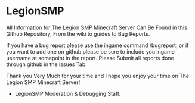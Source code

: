 # LegionSMP

All Information for The Legion SMP Minecraft Server Can Be Found in this Github Repository, From the wiki to guides to Bug Reports.

If you have a bug report please use the ingame command /bugreport, or if you want to add one on github please be sure to include you ingame username at somepoint in the report. Please Submit all reports done through github in the Issues Tab.

Thank you Very Much for your time and I hope you enjoy your time on The Legion SMP Minecraft Server!

- LegionSMP Moderation & Debugging Staff.
